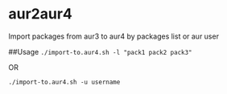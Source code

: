 # aur2aur4
Import packages from aur3 to aur4 by packages list or aur user

##Usage
`./import-to.aur4.sh -l "pack1 pack2 pack3"`

OR

`./import-to.aur4.sh -u username`
